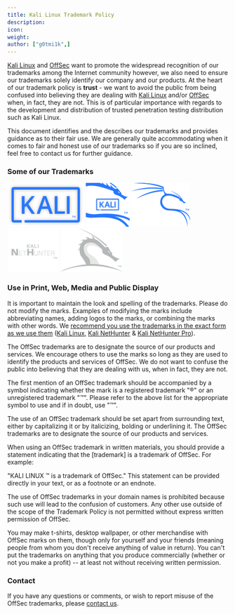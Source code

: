 ```yaml
---
title: Kali Linux Trademark Policy
description:
icon:
weight:
author: ["g0tmi1k",]
---
```


[Kali Linux](/) and [OffSec](https://www.offsec.com/) want to promote the widespread recognition of our trademarks among the Internet community however, we also need to ensure our trademarks solely identify our company and our products. At the heart of our trademark policy is **trust** - we want to avoid the public from being confused into believing they are dealing with [Kali Linux](https://tsdr.uspto.gov/#caseNumber=87525001&caseType=SERIAL_NO&searchType=statusSearch) and/or [OffSec](https://tsdr.uspto.gov/#caseNumber=97816060&caseType=SERIAL_NO&searchType=statusSearch) when, in fact, they are not. This is of particular importance with regards to the development and distribution of trusted penetration testing distribution such as Kali Linux.

This document identifies and the describes our trademarks and provides guidance as to their fair use. We are generally quite accommodating when it comes to fair and honest use of our trademarks so if you are so inclined, feel free to contact us for further guidance.

### Some of our Trademarks

![](kali-tm.png)
![](kali-logo-tm.png)
![](kali-dragon-tm.png)
![](kali-nethunter-tm.png)
![](kali-nethunter-dragon-tm.png)

### Use in Print, Web, Media and Public Display

It is important to maintain the look and spelling of the trademarks. Please do not modify the marks. Examples of modifying the marks include abbreviating names, adding logos to the marks, or combining the marks with other words. We [recommend you use the trademarks in the exact form as we use them](https://gitlab.com/kalilinux/documentation/press-pack) ([Kali Linux](https://gitlab.com/kalilinux/documentation/press-pack/-/tree/main/Kali), [Kali NetHunter](https://gitlab.com/kalilinux/documentation/press-pack/-/tree/main/Kali_NetHunter) & [Kali NetHunter Pro](https://gitlab.com/kalilinux/documentation/press-pack/-/tree/main/Kali_NetHunter_Pro)).

The OffSec trademarks are to designate the source of our products and services. We encourage others to use the marks so long as they are used to identify the products and services of OffSec. We do not want to confuse the public into believing that they are dealing with us, when in fact, they are not.

The first mention of an OffSec trademark should be accompanied by a symbol indicating whether the mark is a registered trademark "®" or an unregistered trademark "™". Please refer to the above list for the appropriate symbol to use and if in doubt, use "™".

The use of an OffSec trademark should be set apart from surrounding text, either by capitalizing it or by italicizing, bolding or underlining it. The OffSec trademarks are to designate the source of our products and services.

When using an OffSec trademark in written materials, you should provide a statement indicating that the \[trademark\] is a trademark of OffSec. For example:

"KALI LINUX ™ is a trademark of OffSec." This statement can be provided directly in your text, or as a footnote or an endnote.

The use of OffSec trademarks in your domain names is prohibited because such use will lead to the confusion of customers. Any other use outside of the scope of the Trademark Policy is not permitted without express written permission of OffSec.

You may make t-shirts, desktop wallpaper, or other merchandise with OffSec marks on them, though only for yourself and your friends (meaning people from whom you don't receive anything of value in return). You can't put the trademarks on anything that you produce commercially (whether or not you make a profit) -- at least not without receiving written permission.

### Contact

If you have any questions or comments, or wish to report misuse of the OffSec trademarks, please [contact us](/contact/).

<!--
- Kali (US): https://branddb.wipo.int/en/reports/brand/US502017087525001
- Kali (WIPO): https://branddb.wipo.int/en/reports/brand/WO500000001403359
- OffSec: https://branddb.wipo.int/en/reports/brand/WO500000001527743
-->
